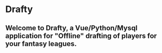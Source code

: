 # Drafty
## Welcome to Drafty, a Vue/Python/Mysql application for "Offline" drafting of players for your fantasy leagues.
